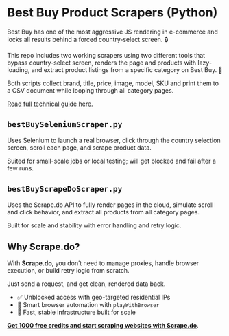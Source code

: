 # Best Buy Product Scrapers (Python)

Best Buy has one of the most aggressive JS rendering in e-commerce and locks all results behind a forced country-select screen. 🔒

This repo includes two working scrapers using two different tools that bypass country-select screen, renders the page and products with lazy-loading, and extract product listings from a specific category on Best Buy. 🔑

Both scripts collect brand, title, price, image, model, SKU and print them to a CSV document while looping through all category pages.

[Read full technical guide here.](https://scrape.do/blog/best-buy-scraping/)

## `bestBuySeleniumScraper.py`

Uses Selenium to launch a real browser, click through the country selection screen, scroll each page, and scrape product data.

Suited for small-scale jobs or local testing; will get blocked and fail after a few runs.

## `bestBuyScrapeDoScraper.py`
Uses the Scrape.do API to fully render pages in the cloud, simulate scroll and click behavior, and extract all products from all category pages. 

Built for scale and stability with error handling and retry logic.

## Why Scrape.do?

With **Scrape.do**, you don’t need to manage proxies, handle browser execution, or build retry logic from scratch.

Just send a request, and get clean, rendered data back.

* ✅ Unblocked access with geo-targeted residential IPs
* 🧠 Smart browser automation with `playWithBrowser`
* 💨 Fast, stable infrastructure built for scale

[**Get 1000 free credits and start scraping websites with Scrape.do**](https://dashboard.scrape.do/signup).

